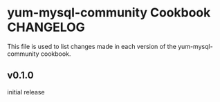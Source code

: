 yum-mysql-community Cookbook CHANGELOG
======================
This file is used to list changes made in each version of the yum-mysql-community cookbook.

v0.1.0
------
initial release
